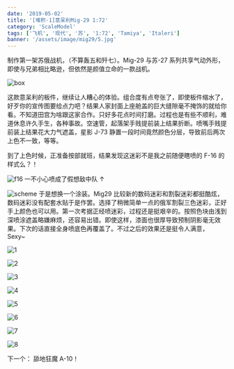 ```yaml
---
date: '2019-05-02'
title: '[堆积-1]意呆利Mig-29 1:72'
category: 'ScaleModel'
tags: ['飞机', '现代', '苏', '1:72', 'Tamiya', 'Italeri']
banner: '/assets/image/mig29/5.jpg'
---
```


制作第一架苏俄战机，（不算轰五和歼七）。Mig-29 与苏-27 系列共享气动外形，即使与兄弟相比略逊，但依然是颜值立命的一款战机。

![box](/assets/image/mig29/box.jpg)

这款意呆利的板件，继续让人糟心的体验。组合度有点夸张了，即使板件缩水了，好歹你的宣传图要给点力吧？结果人家封面上座舱盖的巨大缝隙毫不掩饰的就给你看。不知道田宫为啥跟这家合作。只好多花点时间打磨。过程也是有些不顺利，难道休息许久手生，各种事故。空速管，起落架手贱提前装上结果折断。喷嘴手贱提前装上结果花大力气遮盖，星影 J-73 静置一段时间竟然颜色分层，导致前后两次上色不一致，等等。

到了上色时候，正准备按部就班，结果发现这迷彩不是我之前随便瞎喷的 F-16 的样式么？！

![f16](/assets/image/mig29/f16.jpg)
一不小心喷成了假想敌中队 ↑

![scheme](/assets/image/mig29/scheme.jpg)
于是想换一个涂装。Mig29 比较新的数码迷彩和割裂迷彩都挺酷炫，数码迷彩没有配套水贴于是作罢。选择了稍微简单一点的俄军割裂三色迷彩，正好手上颜色也可以用。第一次考据正经喷迷彩，过程还是挺艰辛的。按照色块由浅到深喷涂遮盖略嫌麻烦，还容易出错。即使这样，漆面也很厚导致预制阴影毫无效果。下次的话直接全身喷底色再覆盖了。不过之后的效果还是挺令人满意， Sexy~

![1](/assets/image/mig29/1.jpg)

![2](/assets/image/mig29/2.jpg)

![3](/assets/image/mig29/3.jpg)

![4](/assets/image/mig29/4.jpg)

![5](/assets/image/mig29/5.jpg)

![6](/assets/image/mig29/6.jpg)

![7](/assets/image/mig29/7.jpg)

![8](/assets/image/mig29/8.jpg)

下一个： 舔地狂魔 A-10！
